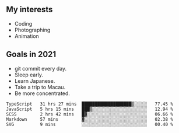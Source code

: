 ## My interests

- Coding
- Photographing
- Animation

## Goals in 2021

- git commit every day.
- Sleep early.
- Learn Japanese.
- Take a trip to Macau.
- Be more concentrated.

<!--START_SECTION:waka-->
```text
TypeScript   31 hrs 27 mins  ███████████████████▒░░░░░   77.45 % 
JavaScript   5 hrs 15 mins   ███▒░░░░░░░░░░░░░░░░░░░░░   12.94 % 
SCSS         2 hrs 42 mins   █▓░░░░░░░░░░░░░░░░░░░░░░░   06.66 % 
Markdown     57 mins         ▓░░░░░░░░░░░░░░░░░░░░░░░░   02.38 % 
SVG          9 mins          ░░░░░░░░░░░░░░░░░░░░░░░░░   00.40 % 
```
<!--END_SECTION:waka-->
